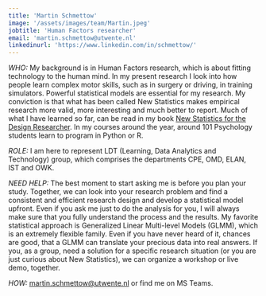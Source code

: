 ```yaml
---
title: 'Martin Schmettow'
image: '/assets/images/team/Martin.jpeg'
jobtitle: 'Human Factors researcher'
email: 'martin.schmettow@utwente.nl'
linkedinurl: 'https://www.linkedin.com/in/schmettow/'
---
```


*WHO:* My background is in Human Factors research, which is about fitting technology to the human mind. In my present research I look into how people learn complex motor skills, such as in surgery or driving, in training simulators. Powerful statistical models are essential for my research. My conviction is that what has been called New Statistics makes empirical research more valid, more interesting and much better to report. Much of what I have learned so far, can be read in my book [New Statistics for the Design Researcher](https://schmettow.github.io/New_Stats/index.html). In my courses around the year, around 101 Psychology students learn to program in Python or R.

*ROLE:* I am here to represent LDT (Learning, Data Analytics and Technology) group, which comprises the departments CPE, OMD, ELAN, IST and OWK.

*NEED HELP:* The best moment to start asking me is before you plan your study. Together, we can look into your research problem and find a consistent and efficient research design and develop a statistical model upfront. Even if you ask me just to do the analysis for you, I will always make sure that you fully understand the process and the results. My favorite statistical approach is Generalized Linear Multi-level Models (GLMM), which is an extremely flexible family. Even if you have never heard of it, chances are good, that a GLMM can translate your precious data into real answers. If you, as a group, need a solution for a specific research situation (or you are just curious about New Statistics), we can organize a workshop or live demo, together.

*HOW:* [martin.schmettow@utwente.nl](mailto:martin.schmettow@utwente.nl) or find me on MS Teams.
